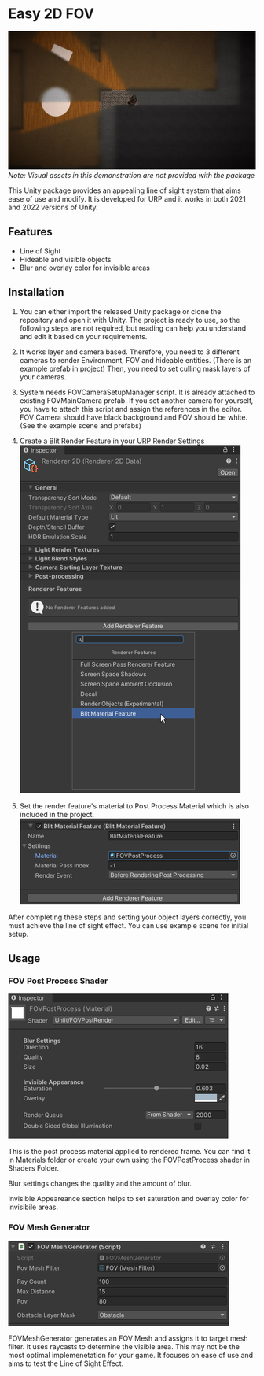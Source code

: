 # Easy 2D FOV
![](Resources/example-1.jpg)
<i> Note: Visual assets in this demonstration are not provided with the package </i>

This Unity package provides an appealing line of sight system that aims ease of use and modify. It is developed for URP and it works in both 2021 and 2022 versions of Unity.

## Features
- Line of Sight
- Hideable and visible objects
- Blur and overlay color for invisible areas

## Installation

1. You can either import the released Unity package or clone the repository and open it with Unity. The project is ready to use, so the following steps are not required, but reading can help you understand and edit it based on your requirements.

2. It works layer and camera based. Therefore, you need to 3 different cameras to render Environment, FOV and hideable entities. (There is an example prefab in project) Then, you need to set culling mask layers of your cameras.

3. System needs FOVCameraSetupManager script. It is already attached to existing FOVMainCamera prefab. If you set another camera for yourself, you have to attach this script and assign the references in the editor. FOV Camera should have black background and FOV should be white. (See the example scene and prefabs)

4. Create a Blit Render Feature in your URP Render Settings
![](Resources/add-render-feature.png)

5. Set the render feature's material to Post Process Material which is also included in the project.
![](Resources/render-feature-material.png)


After completing these steps and setting your object layers correctly, you must achieve the line of sight effect. You can use example scene for initial setup.

## Usage
### FOV Post Process Shader
![](Resources/post-process-material.png)

This is the post process material applied to rendered frame. You can find it in Materials folder or create your own using the FOVPostProcess shader in Shaders Folder. 

Blur settings changes the quality and the amount of blur.

Invisible Appeareance section helps to set saturation and overlay color for invisibile areas.


### FOV Mesh Generator
![](Resources/fov-mesh-generator.png)

FOVMeshGenerator generates an FOV Mesh and assigns it to target mesh filter. It uses raycasts to determine the visible area. This may not be the most optimal implemenetation for your game. It focuses on ease of use and aims to test the Line of Sight Effect.
